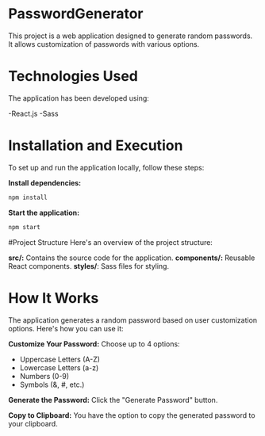 # PasswordGenerator

This project is a web application designed to generate random passwords. It allows customization of passwords with various options.

# Technologies Used
The application has been developed using:

-React.js
-Sass

# Installation and Execution
To set up and run the application locally, follow these steps:

**Install dependencies:**
```bash
npm install
```
**Start the application:**
```bash
npm start
```
#Project Structure
Here's an overview of the project structure:

**src/:** Contains the source code for the application.
**components/:** Reusable React components.
**styles/**: Sass files for styling.

# How It Works
The application generates a random password based on user customization options. Here's how you can use it:

**Customize Your Password:**
Choose up to 4 options:
- Uppercase Letters (A-Z)
- Lowercase Letters (a-z)
- Numbers (0-9)
- Symbols (&, #, etc.)

**Generate the Password:**
Click the "Generate Password" button.

**Copy to Clipboard:**
You have the option to copy the generated password to your clipboard.
